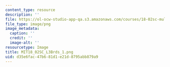 ```yaml
---
content_type: resource
description: ''
file: https://ol-ocw-studio-app-qa.s3.amazonaws.com/courses/18-02sc-multivariable-calculus-fall-2010/d35e6fac47b681d1e21d8795abb879a9_MIT18_02SC_L3Brds_1.png
file_type: image/png
image_metadata:
  caption: ''
  credit: ''
  image-alt: ''
resourcetype: Image
title: MIT18_02SC_L3Brds_1.png
uid: d35e6fac-47b6-81d1-e21d-8795abb879a9
---
```

